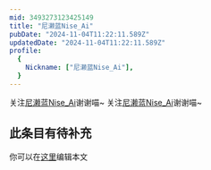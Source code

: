 ```yaml
---
mid: 3493273123425149
title: "尼濑蓝Nise_Ai"
pubDate: "2024-11-04T11:22:11.589Z"
updatedDate: "2024-11-04T11:22:11.589Z"
profile:
  {
    Nickname: ["尼濑蓝Nise_Ai"],
  }
---
```


关注[尼濑蓝Nise_Ai](https://space.bilibili.com/3493273123425149)谢谢喵~ 关注[尼濑蓝Nise_Ai](https://space.bilibili.com/3493273123425149)谢谢喵~

## 此条目有待补充
你可以在[这里](https://github.com/Yuhanawa/VTuber.ICU-Content/edit/master/v/尼濑蓝Nise_Ai/index.md)编辑本文
